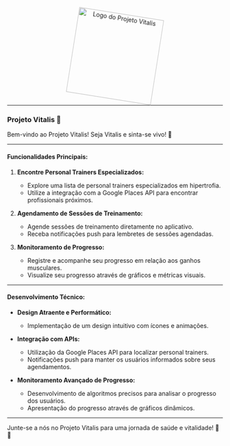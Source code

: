 <div align="center">
  <img src="https://raw.githubusercontent.com/dantaswilljpg/projeto-vitalis/main/Assets/logo%20verde%20-%20normal%20size.png" alt="Logo do Projeto Vitalis" width="200">
</div>

<style>
    @keyframes spin {
        0% { transform: rotate(0deg); }
        100% { transform: rotate(360deg); }
    }
    
    img {
        animation: spin 2s linear infinite;
    }
</style>

---

### Projeto Vitalis 💚

Bem-vindo ao Projeto Vitalis! Seja Vitalis e sinta-se vivo! 🌟

---

#### Funcionalidades Principais:

1. **Encontre Personal Trainers Especializados:**
   - Explore uma lista de personal trainers especializados em hipertrofia.
   - Utilize a integração com a Google Places API para encontrar profissionais próximos.

2. **Agendamento de Sessões de Treinamento:**
   - Agende sessões de treinamento diretamente no aplicativo.
   - Receba notificações push para lembretes de sessões agendadas.

3. **Monitoramento de Progresso:**
   - Registre e acompanhe seu progresso em relação aos ganhos musculares.
   - Visualize seu progresso através de gráficos e métricas visuais.

---

#### Desenvolvimento Técnico:

- **Design Atraente e Performático:**
  - Implementação de um design intuitivo com ícones e animações.
  
- **Integração com APIs:**
  - Utilização da Google Places API para localizar personal trainers.
  - Notificações push para manter os usuários informados sobre seus agendamentos.

- **Monitoramento Avançado de Progresso:**
  - Desenvolvimento de algoritmos precisos para analisar o progresso dos usuários.
  - Apresentação do progresso através de gráficos dinâmicos.

---

Junte-se a nós no Projeto Vitalis para uma jornada de saúde e vitalidade! 💪🚀
